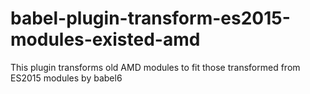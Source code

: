 # babel-plugin-transform-es2015-modules-existed-amd
This plugin transforms old AMD modules to fit those transformed from ES2015 modules by babel6
